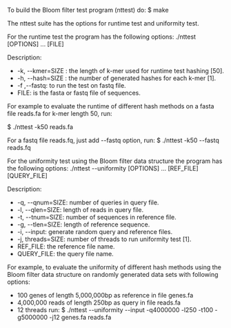 To build the Bloom filter test program (nttest) do:
$ make

The nttest suite has the options for runtime test and uniformity test. 

For the runtime test the program has the following options:
./nttest [OPTIONS] ... [FILE]

Description:
* -k,  --kmer=SIZE : the length of k-mer used for runtime test hashing [50].
* -h,  --hash=SIZE : the number of generated hashes for each k-mer [1].
* -f ,--fastq: to run the test on fastq file.
* FILE: is the fasta or fastq file of sequences.

For example to evaluate the runtime of different hash methods on a fasta file reads.fa for k-mer length 50, run:

$ ./nttest -k50 reads.fa 

For a fastq file reads.fq, just add --fastq option, run:
$ ./nttest -k50 --fastq reads.fq 


For the uniformity test using the Bloom filter data structure the program has the following options:
./nttest --uniformity [OPTIONS] ... [REF_FILE] [QUERY_FILE]

Description:
* -q, --qnum=SIZE: number of queries in query file.
* -l, --qlen=SIZE: length of reads in query file.
* -t, --tnum=SIZE: number of sequences in reference file.
* -g, --tlen=SIZE: length of reference sequence.
* -i, --input: generate random query and reference files.
* -j, threads=SIZE: number of threads to run uniformity test [1].
* REF_FILE: the reference file name.
* QUERY_FILE: the query file name.

For example, to evaluate the uniformity of different hash methods using the Bloom filter data structure on randomly generated data sets with following options:
* 100 genes of length 5,000,000bp as reference in file genes.fa
* 4,000,000 reads of length 250bp as query in file reads.fa
* 12 threads
run:
$ ./nttest --uniformity --input -q4000000 -l250 -t100 -g5000000 -j12 genes.fa reads.fa 

